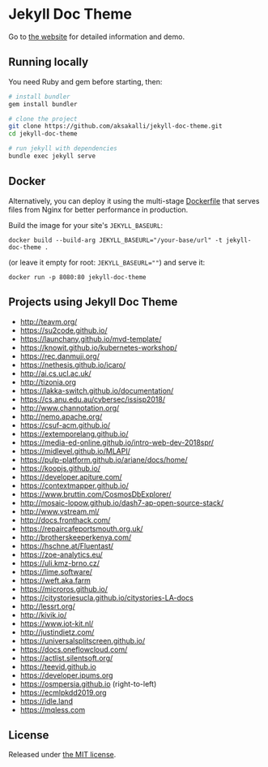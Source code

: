 # Jekyll Doc Theme

Go to [the website](https://aksakalli.github.io/jekyll-doc-theme/) for detailed information and demo.

## Running locally

You need Ruby and gem before starting, then:

```bash
# install bundler
gem install bundler

# clone the project
git clone https://github.com/aksakalli/jekyll-doc-theme.git
cd jekyll-doc-theme

# run jekyll with dependencies
bundle exec jekyll serve
```

## Docker

Alternatively, you can deploy it using the multi-stage [Dockerfile](Dockerfile)
that serves files from Nginx for better performance in production.

Build the image for your site's `JEKYLL_BASEURL`:

```
docker build --build-arg JEKYLL_BASEURL="/your-base/url" -t jekyll-doc-theme .
```

(or leave it empty for root: `JEKYLL_BASEURL=""`) and serve it:

```
docker run -p 8080:80 jekyll-doc-theme
```

## Projects using Jekyll Doc Theme

* http://teavm.org/
* https://su2code.github.io/
* https://launchany.github.io/mvd-template/
* https://knowit.github.io/kubernetes-workshop/
* https://rec.danmuji.org/
* https://nethesis.github.io/icaro/
* http://ai.cs.ucl.ac.uk/
* http://tizonia.org
* https://lakka-switch.github.io/documentation/
* https://cs.anu.edu.au/cybersec/issisp2018/
* http://www.channotation.org/
* http://nemo.apache.org/
* https://csuf-acm.github.io/
* https://extemporelang.github.io/
* https://media-ed-online.github.io/intro-web-dev-2018spr/
* https://midlevel.github.io/MLAPI/
* https://pulp-platform.github.io/ariane/docs/home/
* https://koopjs.github.io/
* https://developer.apiture.com/
* https://contextmapper.github.io/
* https://www.bruttin.com/CosmosDbExplorer/
* http://mosaic-lopow.github.io/dash7-ap-open-source-stack/
* http://www.vstream.ml/
* http://docs.fronthack.com/
* https://repaircafeportsmouth.org.uk/
* http://brotherskeeperkenya.com/
* https://hschne.at/Fluentast/
* https://zoe-analytics.eu/
* https://uli.kmz-brno.cz/
* https://lime.software/
* https://weft.aka.farm
* https://microros.github.io/
* https://citystoriesucla.github.io/citystories-LA-docs
* http://lessrt.org/
* http://kivik.io/
* https://www.iot-kit.nl/
* http://justindietz.com/
* https://universalsplitscreen.github.io/
* https://docs.oneflowcloud.com/
* https://actlist.silentsoft.org/
* https://teevid.github.io
* https://developer.ipums.org
* https://osmpersia.github.io (right-to-left)
* https://ecmlpkdd2019.org
* https://idle.land
* https://mqless.com

## License

Released under [the MIT license](LICENSE).
